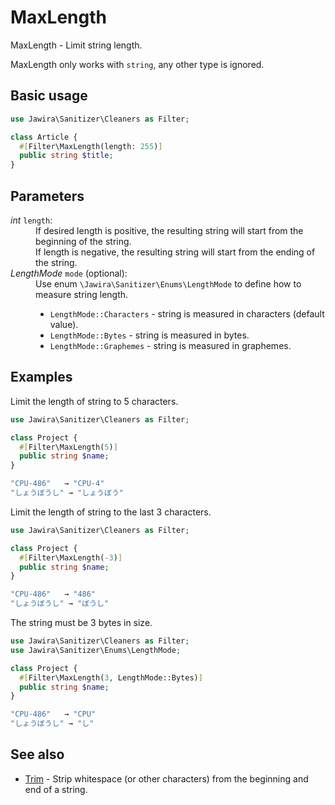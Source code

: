 # MaxLength

MaxLength - Limit string length.

MaxLength only works with `string`, any other type is ignored.

## Basic usage

```php
use Jawira\Sanitizer\Cleaners as Filter;

class Article {
  #[Filter\MaxLength(length: 255)]
  public string $title;
}
```

## Parameters

<dl>

<dt><em>int</em> <code>length</code>:</dt>
<dd>
If desired length is positive, the resulting string will start from the beginning of the string.<br>
If length is negative, the resulting string will start from the ending of the string.
</dd>

<dt><em>LengthMode</em> <code>mode</code> (optional):</dt>
<dd>
Use enum <code>\Jawira\Sanitizer\Enums\LengthMode</code> to define how to measure string length.<br>

<ul>
<li><code>LengthMode::Characters</code> - string is measured in characters (default value).</li>
<li><code>LengthMode::Bytes</code> - string is measured in bytes.</li>
<li><code>LengthMode::Graphemes</code> - string is measured in graphemes.</li>
</ul>
</dd>

</dl>

## Examples

Limit the length of string to 5 characters.

```php
use Jawira\Sanitizer\Cleaners as Filter;

class Project {
  #[Filter\MaxLength(5)]
  public string $name;
}
```

```php
"CPU-486"   → "CPU-4"
"しょうぼうし" → "しょうぼう"
```

Limit the length of string to the last 3 characters.

```php
use Jawira\Sanitizer\Cleaners as Filter;

class Project {
  #[Filter\MaxLength(-3)]
  public string $name;
}
```

```php
"CPU-486"   → "486"
"しょうぼうし" → "ぼうし"
```

The string must be 3 bytes in size.

```php
use Jawira\Sanitizer\Cleaners as Filter;
use Jawira\Sanitizer\Enums\LengthMode;

class Project {
  #[Filter\MaxLength(3, LengthMode::Bytes)]
  public string $name;
}
```

```php
"CPU-486"   → "CPU"
"しょうぼうし" → "し"
```

## See also

* [Trim](Trim.md) - Strip whitespace (or other characters) from the beginning and end of a string.
